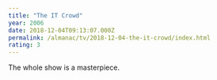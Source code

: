 ```yaml
---
title: "The IT Crowd"
year: 2006
date: 2018-12-04T09:13:07.000Z
permalink: /almanac/tv/2018-12-04-the-it-crowd/index.html
rating: 3
---
```


The whole show is a masterpiece.